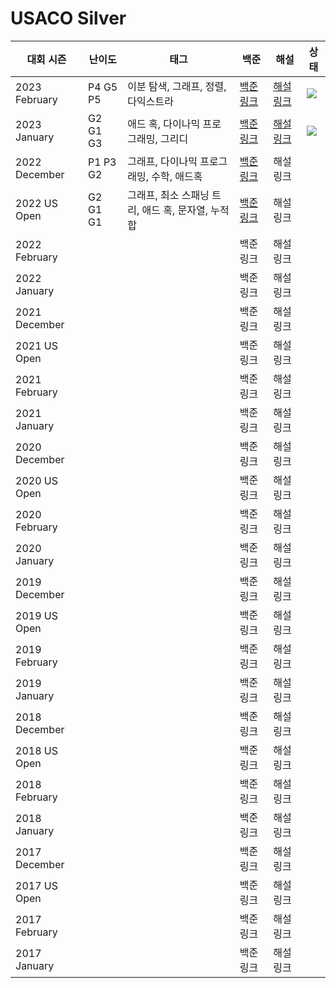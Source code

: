 # USACO Silver

| 대회 시즌     | 난이도   | 태그                                              | 백준                                              | 해설                           | 상태                                                                               |
| ------------- | -------- | ------------------------------------------------- | ------------------------------------------------- | ------------------------------ | ---------------------------------------------------------------------------------- |
| 2023 February | P4 G5 P5 | 이분 탐색, 그래프, 정렬, 다익스트라               | [백준 링크](https://www.acmicpc.net/category/834) | [해설 링크](./2023%20February) | ![](https://img.shields.io/static/v1?label=progress&message=33%&color=brightgreen) |
| 2023 January  | G2 G1 G3 | 애드 혹, 다이나믹 프로그래밍, 그리디              | [백준 링크](https://www.acmicpc.net/category/807) | [해설 링크](./2023%20January)  | ![](https://img.shields.io/static/v1?label=progress&message=67%&color=brightgreen) |
| 2022 December | P1 P3 G2 | 그래프, 다이나믹 프로그래밍, 수학, 애드혹         | [백준 링크](https://www.acmicpc.net/category/743) | 해설 링크                      |                                                                                    |
| 2022 US Open  | G2 G1 G1 | 그래프, 최소 스패닝 트리, 애드 혹, 문자열, 누적합 | [백준 링크](https://www.acmicpc.net/category/655) | 해설 링크                      |                                                                                    |
| 2022 February |          |                                                   | 백준 링크                                         | 해설 링크                      |                                                                                    |
| 2022 January  |          |                                                   | 백준 링크                                         | 해설 링크                      |                                                                                    |
| 2021 December |          |                                                   | 백준 링크                                         | 해설 링크                      |                                                                                    |
| 2021 US Open  |          |                                                   | 백준 링크                                         | 해설 링크                      |                                                                                    |
| 2021 February |          |                                                   | 백준 링크                                         | 해설 링크                      |                                                                                    |
| 2021 January  |          |                                                   | 백준 링크                                         | 해설 링크                      |                                                                                    |
| 2020 December |          |                                                   | 백준 링크                                         | 해설 링크                      |                                                                                    |
| 2020 US Open  |          |                                                   | 백준 링크                                         | 해설 링크                      |                                                                                    |
| 2020 February |          |                                                   | 백준 링크                                         | 해설 링크                      |                                                                                    |
| 2020 January  |          |                                                   | 백준 링크                                         | 해설 링크                      |                                                                                    |
| 2019 December |          |                                                   | 백준 링크                                         | 해설 링크                      |                                                                                    |
| 2019 US Open  |          |                                                   | 백준 링크                                         | 해설 링크                      |                                                                                    |
| 2019 February |          |                                                   | 백준 링크                                         | 해설 링크                      |                                                                                    |
| 2019 January  |          |                                                   | 백준 링크                                         | 해설 링크                      |                                                                                    |
| 2018 December |          |                                                   | 백준 링크                                         | 해설 링크                      |                                                                                    |
| 2018 US Open  |          |                                                   | 백준 링크                                         | 해설 링크                      |                                                                                    |
| 2018 February |          |                                                   | 백준 링크                                         | 해설 링크                      |                                                                                    |
| 2018 January  |          |                                                   | 백준 링크                                         | 해설 링크                      |                                                                                    |
| 2017 December |          |                                                   | 백준 링크                                         | 해설 링크                      |                                                                                    |
| 2017 US Open  |          |                                                   | 백준 링크                                         | 해설 링크                      |                                                                                    |
| 2017 February |          |                                                   | 백준 링크                                         | 해설 링크                      |                                                                                    |
| 2017 January  |          |                                                   | 백준 링크                                         | 해설 링크                      |                                                                                    |

